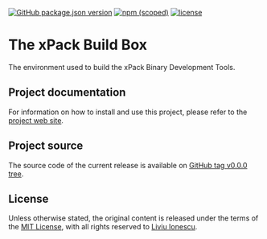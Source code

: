 [![GitHub package.json version](https://img.shields.io/github/package-json/v/xpack-dev-tools/xpack-build-box)](https://github.com/xpack-dev-tools/xpack-build-box/blob/master/package.json)
[![npm (scoped)](https://img.shields.io/npm/v/xpack-build-box.svg?color=blue)](https://www.npmjs.com/package/xpack-build-box/)
[![license](https://img.shields.io/github/license/xpack-dev-tools/xpack-build-box)](https://github.com/xpack-dev-tools/xpack-build-box/blob/master/LICENSE)

# The xPack Build Box

The environment used to build the xPack Binary Development Tools.

## Project documentation

For information on how to install and use this project,
please refer to the
[project web site](https://xpack-dev-tools.github.io/xpack-build-box/).

## Project source

The source code of the current release is available
on [GitHub tag v0.0.0 tree](https://github.com/xpack-dev-tools/xpack-build-box/tree/v0.0.0).

## License

Unless otherwise stated, the original content is released under the terms of the
[MIT License](https://opensource.org/licenses/mit/),
with all rights reserved to
[Liviu Ionescu](https://github.com/ilg-ul).

